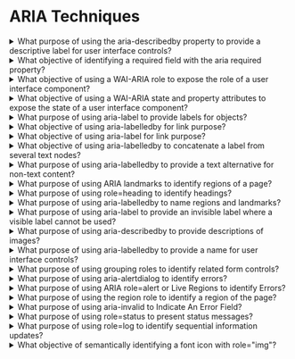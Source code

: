 # ARIA Techniques

<details>
  <summary>What purpose of using the aria-describedby property to provide a descriptive label for user interface controls?</summary>

The purpose of this technique is to demonstrate how to use the WAI-ARIA aria-describedby property to provide programmatically determined, descriptive information about a user interface element. The aria-describedby property may be used to attach descriptive information to one or more elements through the use of an id reference list. The id reference list contains one or more unique element ids.

**Procedure:**

1. Check that there is a user interface control having an aria-describedby attribute that references one or more elements via unique id.
2. Check that the referenced element or elements provide additional information about the user interface control.

[More >>](https://www.w3.org/WAI/WCAG22/Techniques/aria/ARIA1)

</details>

<details>
  <summary>What objective of identifying a required field with the aria required property?</summary>

The objective of this technique is to provide programmatic indication that a form field (which shown through presentation to be required) is mandatory for successful submission of a form.

**Procedure:**

1. Check whether the aria-required attribute is present.
2. Check whether the value of the aria-required attribute is the correct required state of the user interface component.

[More >>](https://www.w3.org/WAI/WCAG22/Techniques/aria/ARIA2)

</details>

<details>
  <summary>What objective of using a WAI-ARIA role to expose the role of a user interface component?</summary>

The objective of this technique is to define the role of an element using the role attribute with one of the non-abstract values defined in the WAI-ARIA Definition of Roles. The WAI-ARIA specification provides an informative description of each role, how it relates to other roles, and the states and properties for each role. When rich internet applications define new user interface widgets, expsing the roles enables users to understand the widget and how to interact with it.

**Procedure:**

1. Check that the value of the role attribute is one of the non-abstract roles from the values defined in the WAI-ARIA specification.
2. Check that the characteristics of the user interface component are described by the role.

[More >>](https://www.w3.org/WAI/WCAG22/Techniques/aria/ARIA4)

</details>

<details>
  <summary>What objective of using a WAI-ARIA state and property attributes to expose the state of a user interface component?</summary>

The objective of this technique is to use WAI-ARIA state and property attributes to expose the state, properties and values of a user interface components so that they can be read and set by assistive technology, and so that assistive technology is notified of changes to these values.

**Procedure:**

1. Check that the required states and properties for the role are present.
2. Check that no WAI-ARIA states or properties that are neither required, supported, nor inherited are present.
3. Check that the state and property values are updated to reflect the current state when the user interface component changes state.

[More >>](https://www.w3.org/WAI/WCAG22/Techniques/aria/ARIA5)

</details>

<details>
  <summary>What purpose of using aria-label to provide labels for objects?</summary>

The purpose of this technique is to provide a label for objects that can be read by assistive technology. The aria-label attribute provides the text label for an object, such as a button. When a screen reader encounters the object, the aria-label text is read so that the user will know what it is.

**Procedure:**

1. Examine wheter the text description accurately labels the object or provides a description of its purpose or provides equivalent information.

[More >>](https://www.w3.org/WAI/WCAG22/Techniques/aria/ARIA6)

</details>

<details>
  <summary>What objective of using aria-labelledby for link purpose?</summary>

With the aria-labelledby attribute, authors can use a visible text element on the page as a lable for a focusable element (a form control or a link). For example, a "read more..." link could be associated with the text of the heading of the preceding section to make the purpose of the link unambiguous.

**Procedure:**

1. Check that each id in the value of the aria labelledby attribute matches an id of a text element used as part of the link purpose.
2. Check that the combined value of the text referenced by the one or more ids in the aria labelledby attribute properly describes the purpose of the link element.

[More >>](https://www.w3.org/WAI/WCAG22/Techniques/aria/ARIA7)

</details>

<details>
  <summary>What objective of using aria-label for link purpose?</summary>

The objective of this technique is to describe the purpose of a link using the aria-label attribute. The aria-label attribute provides a way to place a descriptive text label on an object, such as a link, when there are no elements visible on the page that describe the object.

**Procedure:**

1. Check that the value of the aria-label attribute properly describes the purpose of the link element.

[More >>](https://www.w3.org/WAI/WCAG22/Techniques/aria/ARIA8)

</details>

<details>
  <summary>What objective of using aria-labelledby to concatenate a label from several text nodes?</summary>

The aria-labelledby property can be used to provide a name for all visual objects. Applied to inputs, the aria-labelledby property can be used to provide a name to native inputs as well as non-native elements, such as custom thext inputs constructed with div contenteditable="true".

**Procedure:**

1. Check that ids referenced in aria-labelledby are unique and mathc the ids of the text nodes that together provide teh label.
2. Check that the concatenated content of elements referenced by aria-labelledby is descriptive for the purpose of function of the element labeled.

[More >>](https://www.w3.org/WAI/WCAG22/Techniques/aria/ARIA9)

</details>

<details>
  <summary>What purpose of using aria-labelledby to provide a text alternative for non-text content?</summary>

The purpose of this technique is to provide a short description for an element that can be read by assistive technologies by using the aria-labelledby attribute. The aria-labelledby attribute associates an element with text that is visible elsewhere on the page by using an id reference value that matches the id attribute of the labeling element. Assistive technology such as screen readers use the text of the element identified by the value of the aria-labelledby attribute as the text alternative for the element with the attribute.

**Procedure:**

1. Examine each element where the aria-labelledby attribute is present and the element does not support the alt attribute.
2. Check whetehr the value of the aria-labelledby attribute is the id of an element on the web page.
3. Determine that the text of the element identified by the aria-labelledby attribute accurately labels the element, provides a description of its purpose, or provides equivalent information.

[More >>](https://www.w3.org/WAI/WCAG22/Techniques/aria/ARIA10)

</details>

<details>
  <summary>What purpose of using ARIA landmarks to identify regions of a page?</summary>

The purpose of this technique is to provide programmatic access to sections of a web page. Landmark roles (or "landmarks") programmatically identify sections of a page. Landmarks help assistive technology (AT) users orient themselves to a page and help them navigate easily to various sections of a page.

**Procedure:**

1. Examine each element with a landmark role.
2. Examine wheter the correct element has been used to mark up content. For example: a navigation role has been used to mark up a section with navigation links, or the main role is used to contain the page's main content.
3. If a landmark region needs to have an accessible name to be exposed as a landmark, check to see that there is an accessible name.

[More >>](https://www.w3.org/WAI/WCAG22/Techniques/aria/ARIA11)

</details>

<details>
  <summary>What purpose of using role=heading to identify headings?</summary>

The purpose of this technique is to provide a way for Assistive Technologies (AT) to identify a piece of content as a heading Applying role="heading" to an element causes an AT (like a screen reader) to treat it as though it were a heading. The role="heading" property must be paired with the aria-level property to define the heading level.

**Procedure:**

1. Examine each element with the attribute role="heading".
2. Determine whether the content of the element is appropriate as a heading.
3. Determine wheter the aria-level value is the appropriate hierarchical level.

[More >>](https://www.w3.org/WAI/WCAG22/Techniques/aria/ARIA12)

</details>

<details>
  <summary>What purpose of using aria-labelledby to name regions and landmarks?</summary>

The purpose of this technique is to provide names for regions of a page that can be read by assistive technology. The aria-labelledby attribute provides a way to associate a section of the page marked up as a region or landmarks with text that is on the page that labels it.

**Procedure:**

1. Examine each element with attribute role=region or with a landmark role, where an aria labelledby attribute is also present.
2. Check that the value of the aria labelledby attribute is the id of an element on the page.
3. Check that the text of the element with that id accurately labels the section of the page.

[More >>](https://www.w3.org/WAI/WCAG22/Techniques/aria/ARIA13)

</details>

<details>
  <summary>What purpose of using aria-label to provide an invisible label where a visible label cannot be used?</summary>

In some situations, elements can be given the attribute aria-label to provide an accessible name for situations when there is no visible label due to a chosen design approach or layout but the context and visual appearance of the control make its purpose clear.

In other situations elements can be given the attribute aria-label to provide an accessible name when the native HTML labeling element is not supported by the control - for example, when a div set to contentEditable is used instead of native form elements such as input type="text" or textarea in order to provide a richer text editing experience.

**Procedure:**

1. Check that the value of the aria-label attribute properly describes the purpose of an element where user inptu is required.

[More >>](https://www.w3.org/WAI/WCAG22/Techniques/aria/ARIA14)

</details>

<details>
  <summary>What purpose of using aria-describedby to provide descriptions of images?</summary>

The objective of this technique is to provide descriptions of images when a short text alternative does not adequately convey the function or information provided in the object.

**Procedure:**

1. Examine each image element where a aria-describedby attribute is present.
2. Examine whether the aria-describedby attribute programmatically associates an element with its thext description, via the id attribute on the element where the text to be used as the description is found.
3. Examine whether the combined text equivalent and associated text description accurately describe or provide the equivalent purpose to the object.

[More >>](https://www.w3.org/WAI/WCAG22/Techniques/aria/ARIA15)

</details>

<details>
  <summary>What purpose of using aria-labelledby to provide a name for user interface controls?</summary>

The purpose of this technique is to provide names for user interface controls that can be read by assistive technology. WAI-ARIA provides a way to associate text with a section, drawing, form element, picture, and so on using the aria labelledby. This techniques uses the aria-labelledby attribute to associate a user interface control, such as a form field, with text on the page that labels it.

**Procedure:**

1. Check tat the value of the aria labelledby attribute is the id of an element or a space separated list of ids on the web page.
2. Check that the text of the referenced element or elements accurately labels the user interface control.

[More >>](https://www.w3.org/WAI/WCAG22/Techniques/aria/ARIA16)

</details>

<details>
  <summary>What purpose of using grouping roles to identify related form controls?</summary>

The objective of this technique is to mark up a set of related controls within a form as a group. Any label associated with the group also seves as a common label or qualifier for individual controls in the group. Assistive technologies can indicate the start and end of the group and the group's label as one navigates into and out of the group. This is a vable alternative for grouping form controls programmatically when the user interface's design makes it difficult to employ the fieldset / legned technique.

**Procedure:**

1. Check that the group of logically related input or select elements are contained within an element with role=group.
2. Check that this group has an accessible name defined using aria-label or aria-labelledby.

[More >>](https://www.w3.org/WAI/WCAG22/Techniques/aria/ARIA17)

</details>

<details>
  <summary>What purpose of using aria-alertdialog to identify errors?</summary>

The purpose of this technique is to alert people that an input error has occurred. Using role="alertdialog" creates a notification. This notification should be modal with the following characteristics:

- aria-label or aria-labelledby attribute gives the alertdialog and accessible name.
- The alertdialog contains at least one focussable element, and the focus should move to that element when the alertdialog opens.
- The tab order is constrained within the alertdialog whilst it is open.
- When the alertdialog is dismissed, the focus moves back to the position it had before the alertdialog opened, if possible.

**Procedure:**

1. Trigger the error that couses the alertdialog to appear.
2. Determine that the alertdialog contains at least one focusable element, and the focus moves to that element when the alertdialog opens.
3. Determine that the tab order is constrained within the alertdialog while it is open, and when the alertdialog is dismissed, the focus moves back to the position it had before the alertdialog opened, if possible.
4. Examine the element with alertdialog applied.
5. Determine that either the aria-label or aria-labelledby attribute has been correctly used to give the alertdialog an accessible name.
6. Determine that the contents of the alertdialog identifies the input error.
7. Determine wheter contents of the alertdialog suggests how to fix the error.

[More >>](https://www.w3.org/WAI/WCAG22/Techniques/aria/ARIA18)

</details>

<details>
  <summary>What purpose of using ARIA role=alert or Live Regions to identify Errors?</summary>

The purpose of this technique is to notify Assistive Technologies (AT) when an input error occurs. The aria-live attribute makes it possible for an AT (such as a screen reader) to be notified when error messages are injected into a Live Region container. The content within the aria-live region is automatically read by the AT, without the AT having to focus on the place where the text is displayed.

**Procedure:**

1. Determine that an empty error container role=alert or aria-live=assertive attribute is present in the DOM at page load.
2. Trigger the error that causes the content in the live region to appear or update.
3. Determine that the error message was injected into the already present error container.

[More >>](https://www.w3.org/WAI/WCAG22/Techniques/aria/ARIA19)

</details>

<details>
  <summary>What purpose of using the region role to identify a region of the page?</summary>

This technique demonstrates how to assign a gemeric region role to a section of a page so that user agents and assistive technologies may be able to programmatically identify it. The region role demarcates a segment of the page that contains content of significance so that it is more readily discoverable and navigable. The generic region should be used when the section cannot be marked up using a standard document landmark role.

**Procedure:**

1. Examine the content and ensure that it is important enough to have an independent landmark.
2. Ensure that a standard landmark role is not appropriate for this content.
3. Check that the region has a programmatically determined name.

[More >>](https://www.w3.org/WAI/WCAG22/Techniques/aria/ARIA20)

</details>

<details>
  <summary>What purpose of using aria-invalid to Indicate An Error Field?</summary>

This technique demonstrates how aria-invalid may be employed to specifically identify fields that have failed validation. Its use is most suitable when:

- The error description does not programmatically identify the failed fields.
- The failed fields are identified in a manner that is not available to some users - for example by using an error-icon rendered visually by some technique that does not rely on color such as a visual cue like a border.

**Procedure:**

1. Check that aria-invalid is not set to true when a validation failure does not exist.
2. Check that aria-invalid is set to true when a validation failure does exist.
3. Check that the programmatically associated labels / programmatically associated instructional text for the field provide enough information to understand the error.

[More >>](https://www.w3.org/WAI/WCAG22/Techniques/aria/ARIA21)

</details>

<details>
  <summary>What purpose of using role=status to present status messages?</summary>

This technique uses the status role from the ARIA specification to notify Assistive Technologies (AT) when content has been updated with information about the user's or application's status. This is done by adding role="status" to the element that contains the status message.

**Procedure:**

1. Check that the container destined to hold the status message has a role attribute with a value of status before the status message occurs.
2. Check that when the status message is triggered, it is inside the container.
3. Check that elements or attributes tthat provide information equivalent to the visual experience for the status message.

[More >>](https://www.w3.org/WAI/WCAG22/Techniques/aria/ARIA22)

</details>

<details>
  <summary>What purpose of using role=log to identify sequential information updates?</summary>

The purpose of this technique is to notify Assistive Technologies (AT) when content has been appended to sequential information concerning the application's history or logs.

**Procedure:**

1. Check that the container for the information is given a role of log.

[More >>](https://www.w3.org/WAI/WCAG22/Techniques/aria/ARIA23)

</details>

<details>
  <summary>What objective of semantically identifying a font icon with role="img"?</summary>

The objective of this technique is to show how to semantically identify an element that uses a font file for icons. When a user overrides font-family these icons typically disappear unless there is a means to identify them. The point is to provide a technique to differentiate icon fonts from general font (text) usage.

**Procedure:**

1. The element providing the font icon has role="img".

[More >>](https://www.w3.org/WAI/WCAG22/Techniques/aria/ARIA24)

</details>
